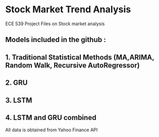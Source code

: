 # Stock Market Trend Analysis
ECE 539 Project Files on Stock market analysis 

## Models included in the github :
## 1.  Traditional Statistical Methods (MA,ARIMA, Random Walk, Recursive AutoRegressor)
## 2.  GRU
## 3.  LSTM
## 4.  LSTM and GRU combined

All data is obtained from Yahoo Finance API
